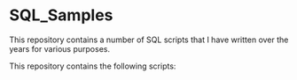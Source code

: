 # SQL_Samples

This repository contains a number of SQL scripts that I have written over the years for various purposes. 

This repository contains the following scripts:
